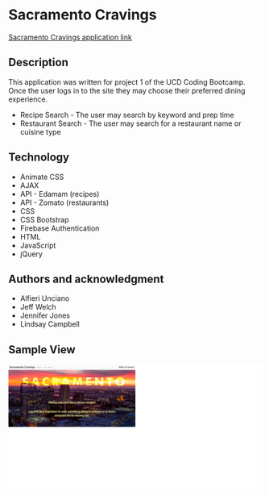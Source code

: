 # Sacramento Cravings

[Sacramento Cravings application link](https://jenniferhjones.github.io/portfolio/Sacramento_Cravings/cravings.html)


## Description
This application was written for project 1 of the UCD Coding Bootcamp. Once the user logs in to the site they may choose their preferred dining experience. 
* Recipe Search - The user may search by keyword and prep time
* Restaurant Search - The user may search for a restaurant name or cuisine type

## Technology
* Animate CSS
* AJAX
* API - Edamam (recipes)
* API - Zomato (restaurants)
* CSS
* CSS Bootstrap
* Firebase Authentication
* HTML
* JavaScript
* jQuery

## Authors and acknowledgment
* Alfieri Unciano
* Jeff Welch
* Jennifer Jones
* Lindsay Campbell

## Sample View

![Sacramento Cravings App Screenshot](./assets/images/screenshot1.png)
